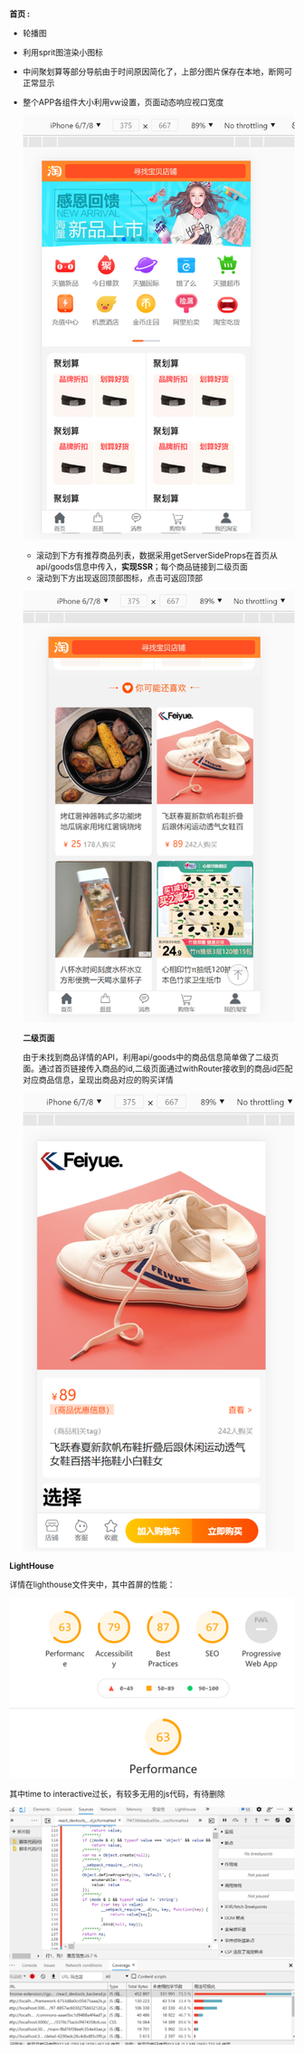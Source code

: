 # 



**首页 :**

- 轮播图

- 利用sprit图渲染小图标

- 中间聚划算等部分导航由于时间原因简化了，上部分图片保存在本地，断网可正常显示

- 整个APP各组件大小利用vw设置，页面动态响应视口宽度

  ![](./README.images/index1.png)

  - 滚动到下方有推荐商品列表，数据采用getServerSideProps在首页从api/goods信息中传入，**实现SSR**；每个商品链接到二级页面
  - 滚动到下方出现返回顶部图标，点击可返回顶部

  ![](./README.images/index2.png)

  **二级页面** 

  由于未找到商品详情的API，利用api/goods中的商品信息简单做了二级页面。通过首页链接传入商品的id,二级页面通过withRouter接收到的商品id匹配对应商品信息，呈现出商品对应的购买详情

  ![](./README.images/detail1.png)

**LightHouse**

详情在lighthouse文件夹中，其中首屏的性能：

![](./README.images/lighthouse_index.png)

其中time to interactive过长，有较多无用的js代码，有待删除

![](./README.images/youhua.png)